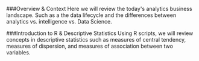###Overview & Context
Here we will review the  today's analytics business landscape. Such as a the data lifecycle and the differences between analytics vs. intelligence vs. Data Science.

###Introduction to R & Descriptive Statistics
Using R scripts, we will review concepts in descriptive statistics such as measures of central tendency, measures of dispersion, and measures of association between two variables.  
